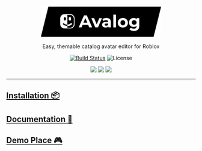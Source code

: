 <p align="center">
  <a href="https://avafe.me/Avalog">
    <picture>
      <source srcset="/gh-assets/LogoStamp.svg"></source>
      <img alt="Avalog" src="/gh-assets/LogoStamp.svg" height="80"></img>
    </picture>
  </a>
</p>

<p align="center">
  Easy, themable catalog avatar editor for Roblox
</p>

<p align="center">
  <a href="https://github.com/imavafe/Avalog/actions"><img src="https://img.shields.io/github/actions/workflow/status/imavafe/Avalog/ci.yaml?branch=main" alt="Build Status"></img></a>
  <img title="MIT licensed" alt="License" src="https://img.shields.io/github/license/imavafe/Avalog"></img>
</p>

<p align="center">
  <a href="https://avafe.me/bsky"><img src="https://img.shields.io/badge/Bluesky-0285FF?logo=bluesky&logoColor=fff&style=for-the-badge" /></a>
  <a href="https://avafe.me/x"><img src="https://img.shields.io/badge/X-000000?style=for-the-badge&logo=x&logoColor=white" /></a>
  <a href="https://avafe.me/discord"><img src="https://img.shields.io/badge/Discord-5865F2?style=for-the-badge&logo=discord&logoColor=white"></img></a>
</p>

---

## [Installation 📦](https://avafe.me/avalog/docs/install/)

## [Documentation 📄](https://avafe.me/avalog/docs/)

## [Demo Place 🎮](https://www.roblox.com/games/77860115672601)
